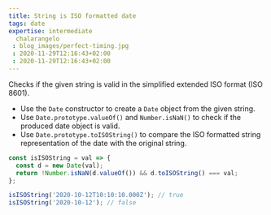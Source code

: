 ```yaml
---
title: String is ISO formatted date
tags: date
expertise: intermediate
  chalarangelo
 : blog_images/perfect-timing.jpg
 : 2020-11-29T12:16:43+02:00
 : 2020-11-29T12:16:43+02:00
---
```


Checks if the given string is valid in the simplified extended ISO format (ISO 8601).

- Use the `Date` constructor to create a `Date` object from the given string.
- Use `Date.prototype.valueOf()` and `Number.isNaN()` to check if the produced date object is valid.
- Use `Date.prototype.toISOString()` to compare the ISO formatted string representation of the date with the original string.

```js
const isISOString = val => {
  const d = new Date(val);
  return !Number.isNaN(d.valueOf()) && d.toISOString() === val;
};

```

```js
isISOString('2020-10-12T10:10:10.000Z'); // true
isISOString('2020-10-12'); // false
```
